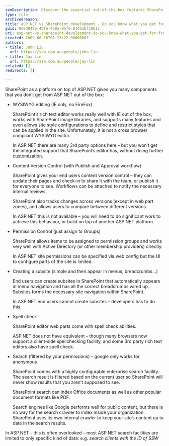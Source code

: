 ```yaml
---
seoDescription: Discover the essential out-of-the-box features SharePoint offers compared to ASP.NET, including WYSIWYG editing, content version control, permission management, and more.
type: rule
archivedreason: 
title: ASP.NET vs SharePoint development - Do you know what you get for free out of the box?
guid: 0d0d049e-49fe-458a-95f6-814b1bf1961c
uri: asp-net-vs-sharepoint-development-do-you-know-what-you-get-for-free-out-of-the-box
created: 2009-06-16T01:23:22.0000000Z
authors:
- title: John Liu
  url: https://ssw.com.au/people/john-liu
- title: Jay Lin
  url: https://ssw.com.au/people/jay-lin
related: []
redirects: []

---
```


SharePoint as a platform on top of ASP.NET gives you many components that you don’t get from ASP.NET out of the box:
<!--endintro-->

* WYSIWYG editing (IE only, no FireFox)

    SharePoint’s rich text editor works really well with IE out of the box, works with SharePoint image libraries, and supports many features and even allows site style configurations to define and restrict styles that can be applied in the site. Unfortunately, it is not a cross browser compliant WYSIWYG editor.

    In ASP.NET there are many 3rd party options here – but you won’t get the integrated support that SharePoint’s editor has, without doing further customization.
* Content Version Control (with Publish and Approval workflow)

    SharePoint gives your end users content version control – they can update their pages and check-in to share it with the team, or publish it for everyone to see. Workflows can be attached to notify the necessary internal reviews.

    SharePoint also tracks changes across versions (except in web part zones), and allows users to compare between different versions.

    In ASP.NET this is not available – you will need to do significant work to achieve this behaviour, or build on top of another ASP.NET platform.
* Permission Control (just assign to Groups)

    SharePoint allows items to be assigned to permission groups and works very well with Active Directory (or other membership providers) directly.

    In ASP.NET site permissions can be specified via web.config but the UI to configure parts of the site is limited.
* Creating a subsite (simple and then appear in menus, breadcrumbs…)

    End users can create subsites in SharePoint that automatically appears in menu navigation and has all the correct breadcrumbs wired up. Subsites forms the necessary site navigation within SharePoint.

    In ASP.NET end users cannot create subsites – developers has to do this.
* Spell check

    SharePoint editor web parts come with spell check abilities.

    ASP.NET does not have equivalent – though many browsers now support a client-side spellchecking facility, and some 3rd party rich text editors also have spell check.
* Search (filtered by your permissions) – google only works for anonymous

    SharePoint comes with a highly configurable enterprise search facility. The search result is filtered based on the current user so SharePoint will never show results that you aren’t supposed to see.

    SharePoint search can index Office documents as well as other popular document formats like PDF.

    Search engines like Google performs well for public content, but there is no way for the search crawler to index inside your organization. SharePoint uses its own internal crawler to keep your site’s content up to date in the search results.

In ASP.NET - this is often overlooked – most ASP.NET search facilities are limited to only specific kind of data: e.g. *search clients with the ID of SSW*
